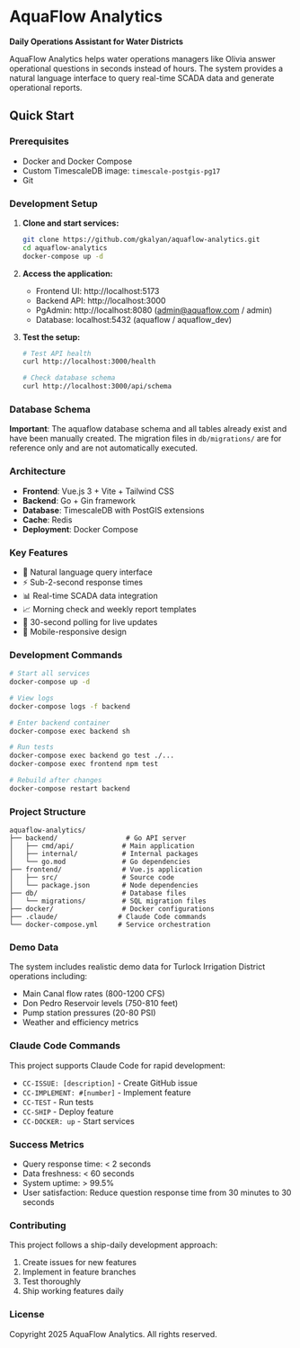 # AquaFlow Analytics

**Daily Operations Assistant for Water Districts**

AquaFlow Analytics helps water operations managers like Olivia answer operational questions in seconds instead of hours. The system provides a natural language interface to query real-time SCADA data and generate operational reports.

## Quick Start

### Prerequisites
- Docker and Docker Compose
- Custom TimescaleDB image: `timescale-postgis-pg17`
- Git

### Development Setup

1. **Clone and start services:**
   ```bash
   git clone https://github.com/gkalyan/aquaflow-analytics.git
   cd aquaflow-analytics
   docker-compose up -d
   ```

2. **Access the application:**
   - Frontend UI: http://localhost:5173
   - Backend API: http://localhost:3000
   - PgAdmin: http://localhost:8080 (admin@aquaflow.com / admin)
   - Database: localhost:5432 (aquaflow / aquaflow_dev)

3. **Test the setup:**
   ```bash
   # Test API health
   curl http://localhost:3000/health
   
   # Check database schema
   curl http://localhost:3000/api/schema
   ```

### Database Schema

**Important**: The aquaflow database schema and all tables already exist and have been manually created. The migration files in `db/migrations/` are for reference only and are not automatically executed.

### Architecture

- **Frontend**: Vue.js 3 + Vite + Tailwind CSS
- **Backend**: Go + Gin framework
- **Database**: TimescaleDB with PostGIS extensions
- **Cache**: Redis
- **Deployment**: Docker Compose

### Key Features

- 🤖 Natural language query interface
- ⚡ Sub-2-second response times
- 📊 Real-time SCADA data integration
- 📈 Morning check and weekly report templates
- 🔄 30-second polling for live updates
- 📱 Mobile-responsive design

### Development Commands

```bash
# Start all services
docker-compose up -d

# View logs
docker-compose logs -f backend

# Enter backend container
docker-compose exec backend sh

# Run tests
docker-compose exec backend go test ./...
docker-compose exec frontend npm test

# Rebuild after changes
docker-compose restart backend
```

### Project Structure

```
aquaflow-analytics/
├── backend/                 # Go API server
│   ├── cmd/api/            # Main application
│   ├── internal/           # Internal packages
│   └── go.mod              # Go dependencies
├── frontend/               # Vue.js application
│   ├── src/                # Source code
│   └── package.json        # Node dependencies
├── db/                     # Database files
│   └── migrations/         # SQL migration files
├── docker/                 # Docker configurations
├── .claude/               # Claude Code commands
└── docker-compose.yml     # Service orchestration
```

### Demo Data

The system includes realistic demo data for Turlock Irrigation District operations including:
- Main Canal flow rates (800-1200 CFS)
- Don Pedro Reservoir levels (750-810 feet)
- Pump station pressures (20-80 PSI)
- Weather and efficiency metrics

### Claude Code Commands

This project supports Claude Code for rapid development:

- `CC-ISSUE: [description]` - Create GitHub issue
- `CC-IMPLEMENT: #[number]` - Implement feature
- `CC-TEST` - Run tests
- `CC-SHIP` - Deploy feature
- `CC-DOCKER: up` - Start services

### Success Metrics

- Query response time: < 2 seconds
- Data freshness: < 60 seconds
- System uptime: > 99.5%
- User satisfaction: Reduce question response time from 30 minutes to 30 seconds

### Contributing

This project follows a ship-daily development approach:
1. Create issues for new features
2. Implement in feature branches
3. Test thoroughly
4. Ship working features daily

### License

Copyright 2025 AquaFlow Analytics. All rights reserved.